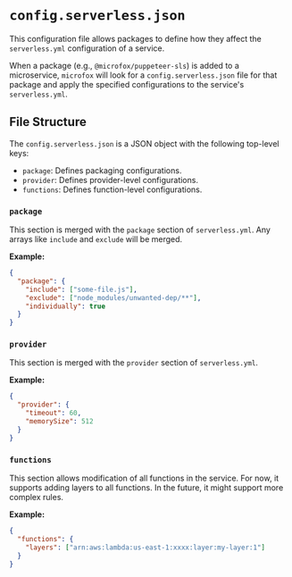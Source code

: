# `config.serverless.json`

This configuration file allows packages to define how they affect the `serverless.yml` configuration of a service.

When a package (e.g., `@microfox/puppeteer-sls`) is added to a microservice, `microfox` will look for a `config.serverless.json` file for that package and apply the specified configurations to the service's `serverless.yml`.

## File Structure

The `config.serverless.json` is a JSON object with the following top-level keys:

- `package`: Defines packaging configurations.
- `provider`: Defines provider-level configurations.
- `functions`: Defines function-level configurations.

### `package`

This section is merged with the `package` section of `serverless.yml`. Any arrays like `include` and `exclude` will be merged.

**Example:**

```json
{
  "package": {
    "include": ["some-file.js"],
    "exclude": ["node_modules/unwanted-dep/**"],
    "individually": true
  }
}
```

### `provider`

This section is merged with the `provider` section of `serverless.yml`.

**Example:**

```json
{
  "provider": {
    "timeout": 60,
    "memorySize": 512
  }
}
```

### `functions`

This section allows modification of all functions in the service. For now, it supports adding layers to all functions. In the future, it might support more complex rules.

**Example:**

```json
{
  "functions": {
    "layers": ["arn:aws:lambda:us-east-1:xxxx:layer:my-layer:1"]
  }
}
```
